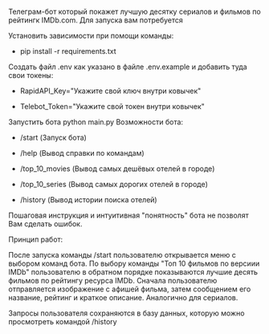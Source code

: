 Телеграм-бот который покажет лучшую десятку сериалов и фильмов по рейтингк IMDb.com.
Для запуска вам потребуется 

Установить зависимости при помощи команды:

- pip install -r requirements.txt

Создать файл .env как указано в файле .env.example и добавить туда свои токены:

- RapidAPI_Key="Укажите свой ключ внутри ковычек" 

- Telebot_Token="Укажите свой токен внутри ковычек"

Запустить бота python main.py
Возможности бота:

- /start (Запуск бота)

- /help (Вывод справки по командам)

- /top_10_movies (Вывод самых дешёвых отелей в городе)

- /top_10_series (Вывод самых дорогих отелей в городе)

- /history (Вывод истории поиска отелей)

Пошаговая инструкция и интуитивная "понятность" бота не позволят Вам сделать ошибок.

Принцип работ:

После запуска команды /start пользователю открывается меню с выбором команд бота.
По выбору команды "Топ 10 фильмов по версиии IMDb" пользователю в обратном порядке показываются лучшие десять фильмов 
по рейтингу ресурса IMDb. Сначала пользователю отправляется изображение с афишей фильма, затем сообщением его название, 
рейтинг и краткое описание. Аналогично для сериалов.

Запросы пользователя сохраняются в базу данных, которую можно просмотреть командой /history